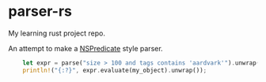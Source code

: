 # parser-rs

My learning rust project repo.

An attempt to make a [NSPredicate](https://developer.apple.com/documentation/foundation/nspredicate) style parser.

```rust
    let expr = parse("size > 100 and tags contains 'aardvark'").unwrap();
    println!("{:?}", expr.evaluate(my_object).unwrap());
```
